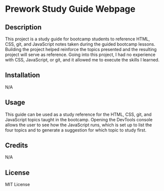 # Prework Study Guide Webpage

## Description

This project is a study guide for bootcamp students to reference HTML, CSS, git, and JavaScript notes taken during the guided bootcamp lessons. Building the project helped reinforce the topics presented and the resulting project will serve as reference. Going into this project, I had no experience with CSS, JavaScript, or git, and it allowed me to execute the skills I learned.

## Installation

N/A

## Usage

This guide can be used as a study reference for the HTML, CSS, git, and JavaScript topics taught in the bootcamp. Opening the DevTools console allows the user to see how the JavaScript runs, which is set up to list the four topics and to generate a suggestion for which topic to study first. 

## Credits

N/A

## License

MIT License

